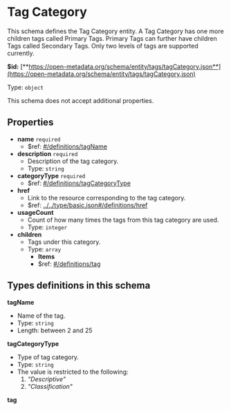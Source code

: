 # Tag Category

This schema defines the Tag Category entity. A Tag Category has one more children tags called Primary Tags. Primary Tags can further have children Tags called Secondary Tags. Only two levels of tags are supported currently.

**$id:** [**https://open-metadata.org/schema/entity/tags/tagCategory.json**](https://open-metadata.org/schema/entity/tags/tagCategory.json)

Type: `object`

This schema does not accept additional properties.

## Properties

* **name** `required`
  * $ref: [\#/definitions/tagName](tag-category.md#/definitions/tagName)
* **description** `required`
  * Description of the tag category.
  * Type: `string`
* **categoryType** `required`
  * $ref: [\#/definitions/tagCategoryType](tag-category.md#/definitions/tagCategoryType)
* **href**
  * Link to the resource corresponding to the tag category.
  * $ref: [../../type/basic.json\#/definitions/href](tag-category.md#....typebasic.jsondefinitionshref)
* **usageCount**
  * Count of how many times the tags from this tag category are used.
  * Type: `integer`
* **children**
  * Tags under this category.
  * Type: `array`
    * **Items**
    * $ref: [\#/definitions/tag](tag-category.md#/definitions/tag)

## Types definitions in this schema

**tagName**

* Name of the tag.
* Type: `string`
* Length: between 2 and 25

**tagCategoryType**

* Type of tag category.
* Type: `string`
* The value is restricted to the following: 
  1. _"Descriptive"_
  2. _"Classification"_

**tag**

